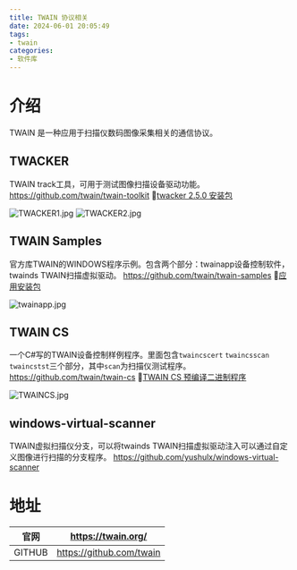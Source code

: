 ```yaml
---
title: TWAIN 协议相关
date: 2024-06-01 20:05:49
tags:
- twain
categories:
- 软件库
---
```


# 介绍
TWAIN 是一种应用于扫描仪数码图像采集相关的通信协议。

<!-- more -->
## TWACKER
TWAIN track工具，可用于测试图像扫描设备驱动功能。
https://github.com/twain/twain-toolkit
💾[twacker 2.5.0 安装包](https://github.com/twain/twain-toolkit/releases/download/v2.5.0/twacker_020500.zip)

![TWACKER1.jpg](https://s2.loli.net/2024/06/01/W6NHeQa4vPcT3IL.jpg)
![TWACKER2.jpg](https://s2.loli.net/2024/06/01/U63yLYhobr4DgRE.jpg)

## TWAIN Samples
官方库TWAIN的WINDOWS程序示例。包含两个部分：twainapp设备控制软件，twainds TWAIN扫描虚拟驱动。
https://github.com/twain/twain-samples
💾[应用安装包](https://github.com/twain/twain-samples/releases/download/v2.5.0/Twain_sample01_02050000.zip)

![twainapp.jpg](https://s2.loli.net/2024/06/01/fTaLj9ErIpq5gA1.jpg)

## TWAIN CS
一个C#写的TWAIN设备控制样例程序。里面包含`twaincscert` `twaincsscan` `twaincstst`三个部分，其中`scan`为扫描仪测试程序。
https://github.com/twain/twain-cs
💾[TWAIN CS 预编译二进制程序](https://github.com/twain/twain-cs/files/7496959/twain-cs_02050000.zip)

![TWAINCS.jpg](https://s2.loli.net/2024/06/01/KYoabnpqNx91cmt.jpg)

## windows-virtual-scanner
TWAIN虚拟扫描仪分支，可以将twainds TWAIN扫描虚拟驱动注入可以通过自定义图像进行扫描的分支程序。
https://github.com/yushulx/windows-virtual-scanner


# 地址
| 官网      | https://twain.org/ |
| ----------- | ----------- |
| GITHUB      | https://github.com/twain |
